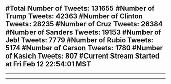 #Total Number of Tweets: 131655 
#Number of Trump Tweets: 42363
#Number of Clinton Tweets: 28235
#Number of Cruz Tweets: 26384
#Number of Sanders Tweets: 19153
#Number of Jeb! Tweets: 7779
#Number of Rubio Tweets: 5174
#Number of Carson Tweets: 1780
#Number of Kasich Tweets: 807
#Current Stream Started at Fri Feb 12 22:54:01 MST
---
---
---
